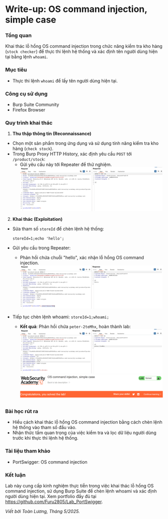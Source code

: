 # Write-up: OS command injection, simple case

### Tổng quan
Khai thác lỗ hổng OS command injection trong chức năng kiểm tra kho hàng (`stock checker`) để thực thi lệnh hệ thống và xác định tên người dùng hiện tại bằng lệnh `whoami`.

### Mục tiêu
- Thực thi lệnh `whoami` để lấy tên người dùng hiện tại.

### Công cụ sử dụng
- Burp Suite Community
- Firefox Browser 

### Quy trình khai thác
1. **Thu thập thông tin (Reconnaissance)**
- Chọn một sản phẩm trong ứng dụng và sử dụng tính năng kiểm tra kho hàng (`check stock`).
- Trong Burp Proxy HTTP History, xác định yêu cầu `POST` tới `/product/stock`: 
    - Gửi yêu cầu này tới Repeater để thử nghiệm.
    ![lỗi](./images/checkstock.png)

2. **Khai thác (Exploitation)**
- Sửa tham số `storeId` để chèn lệnh hệ thống:
    ```
    storeId=1;echo 'hello';
    ```
- Gửi yêu cầu trong Repeater:
    - Phản hồi chứa chuỗi "hello", xác nhận lỗ hổng OS command injection.
    ![lỗi](./images/os.png)

- Tiếp tục chèn lệnh whoami: `storeId=1;whoami;`
    - **Kết quả**: Phản hồi chứa `peter-2teMhx`, hoàn thành lab:
        ![whoami](./images/whoami.png)
        ![solved](./images/solved.png)

### Bài học rút ra
- Hiểu cách khai thác lỗ hổng OS command injection bằng cách chèn lệnh hệ thống vào tham số đầu vào.
- Nhận thức tầm quan trọng của việc kiểm tra và lọc dữ liệu người dùng trước khi thực thi lệnh hệ thống.

### Tài liệu tham khảo
- PortSwigger: OS command injection

### Kết luận
Lab này cung cấp kinh nghiệm thực tiễn trong việc khai thác lỗ hổng OS command injection, sử dụng Burp Suite để chèn lệnh whoami và xác định người dùng hiện tại. Xem portfolio đầy đủ tại https://github.com/Furu2805/Lab_PortSwigger.

*Viết bởi Toàn Lương, Tháng 5/2025.*